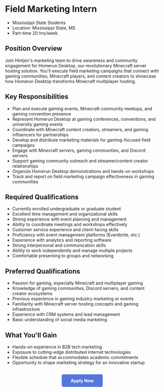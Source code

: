 # Field Marketing Intern

<ul class="job-info">
    <li> Mississippi State Students</li>
    <li> Location: Mississippi State, MS </li>
    <li> Part-time 20 hrs/week</li>
</ul>

## Position Overview

Join Hintjen's marketing team to drive awareness and community engagement for Homerun Desktop, our revolutionary Minecraft server hosting solution. You'll execute field marketing campaigns that connect with gaming communities, Minecraft players, and content creators to showcase how Homerun Desktop transforms Minecraft multiplayer hosting.

## Key Responsibilities

* Plan and execute gaming events, Minecraft community meetups, and gaming convention presence
* Represent Homerun Desktop at gaming conferences, conventions, and university gaming events
* Coordinate with Minecraft content creators, streamers, and gaming influencers for partnerships
* Develop and distribute marketing materials for gaming-focused field campaigns
* Engage with Minecraft servers, gaming communities, and Discord servers
* Support gaming community outreach and streamer/content creator relationships
* Organize Homerun Desktop demonstrations and hands-on workshops
* Track and report on field marketing campaign effectiveness in gaming communities

## Required Qualifications

* Currently enrolled undergraduate or graduate student
* Excellent time management and organizational skills
* Strong experience with event planning and management
* Ability to coordinate meetings and workshops effectively
* Customer service experience and client-facing skills
* Proficiency with event management platforms (Eventbrite, etc.)
* Experience with analytics and reporting software
* Strong interpersonal and communication skills
* Ability to work independently and manage multiple projects
* Comfortable presenting to groups and networking

## Preferred Qualifications

* Passion for gaming, especially Minecraft and multiplayer gaming
* Knowledge of gaming communities, Discord servers, and content creator ecosystems
* Previous experience in gaming industry marketing or events
* Familiarity with Minecraft server hosting concepts and gaming infrastructure
* Experience with CRM systems and lead management
* Basic understanding of social media marketing

## What You'll Gain

* Hands-on experience in B2B tech marketing
* Exposure to cutting-edge distributed internet technologies
* Flexible schedule that accommodates academic commitments
* Opportunity to shape marketing strategy for an innovative startup

 <div style="text-align: center; margin: 30px 0;">
  <a href="https://forms.gle/54pvVXxXGHd64oEk6" target="_blank" style="background-color: #5677da; color: white; padding: 12px 30px; border-radius: 5px; text-decoration: none; font-weight: bold; display: inline-block;">
    Apply Now
  </a>
</div>